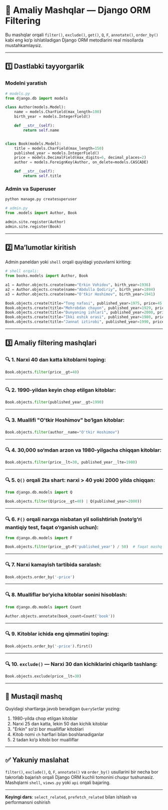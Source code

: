 # 🧪 Amaliy Mashqlar — Django ORM Filtering

Bu mashqlar orqali `filter()`, `exclude()`, `get()`, `Q`, `F`, `annotate()`, `order_by()` kabi eng ko‘p ishlatiladigan Django ORM metodlarini real misollarda mustahkamlaysiz.

---

## 1️⃣ Dastlabki tayyorgarlik

### Modelni yaratish

```python
# models.py
from django.db import models

class Author(models.Model):
    name = models.CharField(max_length=100)
    birth_year = models.IntegerField()

    def __str__(self):
        return self.name


class Book(models.Model):
    title = models.CharField(max_length=150)
    published_year = models.IntegerField()
    price = models.DecimalField(max_digits=6, decimal_places=2)
    author = models.ForeignKey(Author, on_delete=models.CASCADE)

    def __str__(self):
        return self.title
```

### Admin va Superuser

```bash
python manage.py createsuperuser
```

```python
# admin.py
from .models import Author, Book

admin.site.register(Author)
admin.site.register(Book)
```

---

## 2️⃣ Ma’lumotlar kiritish

Admin paneldan yoki `shell` orqali quyidagi yozuvlarni kiriting:

```python
# shell orqali:
from books.models import Author, Book

a1 = Author.objects.create(name="Erkin Vohidov", birth_year=1936)
a2 = Author.objects.create(name="Abdulla Qodiriy", birth_year=1894)
a3 = Author.objects.create(name="O'tkir Hoshimov", birth_year=1941)

Book.objects.create(title="Tong nafasi", published_year=1975, price=45.0, author=a1)
Book.objects.create(title="Mehrobdan chayon", published_year=1929, price=35.0, author=a2)
Book.objects.create(title="Dunyoning ishlari", published_year=2000, price=50.0, author=a3)
Book.objects.create(title="Ikki eshik orasi", published_year=1980, price=40.0, author=a3)
Book.objects.create(title="Jannat iztirobi", published_year=1990, price=25.0, author=a1)
```

---

## 3️⃣ Amaliy filtering mashqlari

### 🔍 1. Narxi 40 dan katta kitoblarni toping:

```python
Book.objects.filter(price__gt=40)
```

---

### 🔍 2. 1990-yildan keyin chop etilgan kitoblar:

```python
Book.objects.filter(published_year__gt=1990)
```

---

### 🔍 3. Muallifi "O'tkir Hoshimov" bo‘lgan kitoblar:

```python
Book.objects.filter(author__name="O'tkir Hoshimov")
```

---

### 🔍 4. 30,000 so‘mdan arzon va 1980-yilgacha chiqqan kitoblar:

```python
Book.objects.filter(price__lt=30, published_year__lte=1980)
```

---

### 🔍 5. `Q()` orqali 2ta shart: narxi > 40 yoki 2000 yilda chiqqan:

```python
from django.db.models import Q

Book.objects.filter(Q(price__gt=40) | Q(published_year=2000))
```

---

### 🔍 6. `F()` orqali narxga nisbatan yil solishtirish (noto‘g‘ri mantiqiy test, faqat o‘rganish uchun):

```python
from django.db.models import F

Book.objects.filter(price__gt=F('published_year') / 50)  # faqat mashq
```

---

### 🔍 7. Narxi kamayish tartibida saralash:

```python
Book.objects.order_by('-price')
```

---

### 🔍 8. Mualliflar bo‘yicha kitoblar sonini hisoblash:

```python
from django.db.models import Count

Author.objects.annotate(book_count=Count('book'))
```

---

### 🔍 9. Kitoblar ichida eng qimmatini toping:

```python
Book.objects.order_by('-price').first()
```

---

### 🔍 10. `exclude()` — Narxi 30 dan kichiklarini chiqarib tashlang:

```python
Book.objects.exclude(price__lt=30)
```

---

## 🧠 Mustaqil mashq

Quyidagi shartlarga javob beradigan `QuerySet`lar yozing:

1. 1980-yilda chop etilgan kitoblar
2. Narxi 25 dan katta, lekin 50 dan kichik kitoblar
3. "Erkin" so‘zi bor mualliflar kitoblari
4. Kitob nomi `ch` harflari bilan boshlanadiganlar
5. 2 tadan ko‘p kitobi bor mualliflar

---

## ✅ Yakuniy maslahat

`filter()`, `exclude()`, `Q`, `F`, `annotate()` va `order_by()` usullarini bir necha bor takrorlab bajarish orqali Django ORM kuchli tomonini chuqur tushunasiz. Mashqlarni `shell`, `views.py` yoki `api` orqali bajaring.

---

**Keyingi dars**: `select_related`, `prefetch_related` bilan ishlash va performansni oshirish
